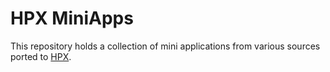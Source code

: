 <!---
  Copyright (c) 2013-2014 Hartmut Kaiser

  Distributed under the Boost Software License, Version 1.0. (See accompanying
  file LICENSE_1_0.txt or copy at http://www.boost.org/LICENSE_1_0.txt)
-->

HPX MiniApps
============

This repository holds a collection of mini applications from various sources 
ported to [HPX](https://github.com/STEllAR-GROUP/hpx).
